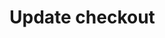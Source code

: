 # Update checkout

<tabs>
  <tab title="%code-php5%">
<code-block lang="PHP">
<![CDATA[
//
]]>
</code-block>
  </tab>
  <tab title="%code-php8%">
<code-block lang="PHP">
<![CDATA[
//
]]>
</code-block>
  </tab>
  <tab title="%code-csharp%">
<code-block lang="c#">
<![CDATA[
//
]]>
</code-block>
  </tab>
  <tab title="%code-python%">
<code-block lang="Python">
<![CDATA[
//
]]>
</code-block>
  </tab>
</tabs>